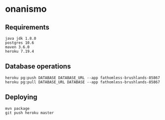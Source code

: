 # onanismo
## Requirements
```
java jdk 1.8.0
postgres 10.6
maven 3.6.0
heroku 7.19.4
```
## Database operations
```
heroku pg:push DATABASE DATABASE_URL --app fathomless-brushlands-85867
heroku pg:pull DATABASE_URL DATABASE --app fathomless-brushlands-85867
```
## Deploying
```
mvn package
git push heroku master
```

